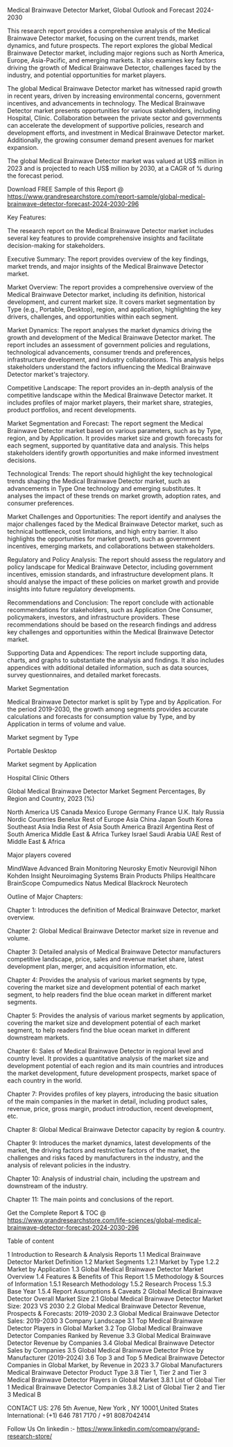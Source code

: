 Medical Brainwave Detector Market, Global Outlook and Forecast 2024-2030

This research report provides a comprehensive analysis of the Medical Brainwave Detector market, focusing on the current trends, market dynamics, and future prospects. The report explores the global Medical Brainwave Detector market, including major regions such as North America, Europe, Asia-Pacific, and emerging markets. It also examines key factors driving the growth of Medical Brainwave Detector, challenges faced by the industry, and potential opportunities for market players.

The global Medical Brainwave Detector market has witnessed rapid growth in recent years, driven by increasing environmental concerns, government incentives, and advancements in technology. The Medical Brainwave Detector market presents opportunities for various stakeholders, including Hospital, Clinic. Collaboration between the private sector and governments can accelerate the development of supportive policies, research and development efforts, and investment in Medical Brainwave Detector market. Additionally, the growing consumer demand present avenues for market expansion.

The global Medical Brainwave Detector market was valued at US$ million in 2023 and is projected to reach US$ million by 2030, at a CAGR of % during the forecast period.

Download FREE Sample of this Report @ https://www.grandresearchstore.com/report-sample/global-medical-brainwave-detector-forecast-2024-2030-296


Key Features:

The research report on the Medical Brainwave Detector market includes several key features to provide comprehensive insights and facilitate decision-making for stakeholders.

Executive Summary: The report provides overview of the key findings, market trends, and major insights of the Medical Brainwave Detector market.

Market Overview: The report provides a comprehensive overview of the Medical Brainwave Detector market, including its definition, historical development, and current market size. It covers market segmentation by Type (e.g., Portable, Desktop), region, and application, highlighting the key drivers, challenges, and opportunities within each segment.

Market Dynamics: The report analyses the market dynamics driving the growth and development of the Medical Brainwave Detector market. The report includes an assessment of government policies and regulations, technological advancements, consumer trends and preferences, infrastructure development, and industry collaborations. This analysis helps stakeholders understand the factors influencing the Medical Brainwave Detector market's trajectory.

Competitive Landscape: The report provides an in-depth analysis of the competitive landscape within the Medical Brainwave Detector market. It includes profiles of major market players, their market share, strategies, product portfolios, and recent developments.

Market Segmentation and Forecast: The report segment the Medical Brainwave Detector market based on various parameters, such as by Type, region, and by Application. It provides market size and growth forecasts for each segment, supported by quantitative data and analysis. This helps stakeholders identify growth opportunities and make informed investment decisions.

Technological Trends: The report should highlight the key technological trends shaping the Medical Brainwave Detector market, such as advancements in Type One technology and emerging substitutes. It analyses the impact of these trends on market growth, adoption rates, and consumer preferences.

Market Challenges and Opportunities: The report identify and analyses the major challenges faced by the Medical Brainwave Detector market, such as technical bottleneck, cost limitations, and high entry barrier. It also highlights the opportunities for market growth, such as government incentives, emerging markets, and collaborations between stakeholders.

Regulatory and Policy Analysis: The report should assess the regulatory and policy landscape for Medical Brainwave Detector, including government incentives, emission standards, and infrastructure development plans. It should analyse the impact of these policies on market growth and provide insights into future regulatory developments.

Recommendations and Conclusion: The report conclude with actionable recommendations for stakeholders, such as Application One Consumer, policymakers, investors, and infrastructure providers. These recommendations should be based on the research findings and address key challenges and opportunities within the Medical Brainwave Detector market.

Supporting Data and Appendices: The report include supporting data, charts, and graphs to substantiate the analysis and findings. It also includes appendices with additional detailed information, such as data sources, survey questionnaires, and detailed market forecasts.

Market Segmentation



Medical Brainwave Detector market is split by Type and by Application. For the period 2019-2030, the growth among segments provides accurate calculations and forecasts for consumption value by Type, and by Application in terms of volume and value.


Market segment by Type



Portable
Desktop


Market segment by Application



Hospital
Clinic
Others


Global Medical Brainwave Detector Market Segment Percentages, By Region and Country, 2023 (%)



North America
US
Canada
Mexico
Europe
Germany
France
U.K.
Italy
Russia
Nordic Countries
Benelux
Rest of Europe
Asia
China
Japan
South Korea
Southeast Asia
India
Rest of Asia
South America
Brazil
Argentina
Rest of South America
Middle East & Africa
Turkey
Israel
Saudi Arabia
UAE
Rest of Middle East & Africa


Major players covered



MindWave
Advanced Brain Monitoring
Neurosky
Emotiv
Neurovigil
Nihon Kohden
Insight Neuroimaging Systems
Brain Products
Philips Healthcare
BrainScope
Compumedics
Natus Medical
Blackrock Neurotech


Outline of Major Chapters:

Chapter 1: Introduces the definition of Medical Brainwave Detector, market overview.

Chapter 2: Global Medical Brainwave Detector market size in revenue and volume.

Chapter 3: Detailed analysis of Medical Brainwave Detector manufacturers competitive landscape, price, sales and revenue market share, latest development plan, merger, and acquisition information, etc.

Chapter 4: Provides the analysis of various market segments by type, covering the market size and development potential of each market segment, to help readers find the blue ocean market in different market segments.

Chapter 5: Provides the analysis of various market segments by application, covering the market size and development potential of each market segment, to help readers find the blue ocean market in different downstream markets.

Chapter 6: Sales of Medical Brainwave Detector in regional level and country level. It provides a quantitative analysis of the market size and development potential of each region and its main countries and introduces the market development, future development prospects, market space of each country in the world.

Chapter 7: Provides profiles of key players, introducing the basic situation of the main companies in the market in detail, including product sales, revenue, price, gross margin, product introduction, recent development, etc.

Chapter 8: Global Medical Brainwave Detector capacity by region & country.

Chapter 9: Introduces the market dynamics, latest developments of the market, the driving factors and restrictive factors of the market, the challenges and risks faced by manufacturers in the industry, and the analysis of relevant policies in the industry.

Chapter 10: Analysis of industrial chain, including the upstream and downstream of the industry.

Chapter 11: The main points and conclusions of the report.

Get the Complete Report & TOC @ https://www.grandresearchstore.com/life-sciences/global-medical-brainwave-detector-forecast-2024-2030-296

Table of content

1 Introduction to Research & Analysis Reports
1.1 Medical Brainwave Detector Market Definition
1.2 Market Segments
1.2.1 Market by Type
1.2.2 Market by Application
1.3 Global Medical Brainwave Detector Market Overview
1.4 Features & Benefits of This Report
1.5 Methodology & Sources of Information
1.5.1 Research Methodology
1.5.2 Research Process
1.5.3 Base Year
1.5.4 Report Assumptions & Caveats
2 Global Medical Brainwave Detector Overall Market Size
2.1 Global Medical Brainwave Detector Market Size: 2023 VS 2030
2.2 Global Medical Brainwave Detector Revenue, Prospects & Forecasts: 2019-2030
2.3 Global Medical Brainwave Detector Sales: 2019-2030
3 Company Landscape
3.1 Top Medical Brainwave Detector Players in Global Market
3.2 Top Global Medical Brainwave Detector Companies Ranked by Revenue
3.3 Global Medical Brainwave Detector Revenue by Companies
3.4 Global Medical Brainwave Detector Sales by Companies
3.5 Global Medical Brainwave Detector Price by Manufacturer (2019-2024)
3.6 Top 3 and Top 5 Medical Brainwave Detector Companies in Global Market, by Revenue in 2023
3.7 Global Manufacturers Medical Brainwave Detector Product Type
3.8 Tier 1, Tier 2 and Tier 3 Medical Brainwave Detector Players in Global Market
3.8.1 List of Global Tier 1 Medical Brainwave Detector Companies
3.8.2 List of Global Tier 2 and Tier 3 Medical B

CONTACT US:
276 5th Avenue, New York , NY 10001,United States
International: (+1) 646 781 7170 / +91 8087042414

Follow Us On linkedin :- https://www.linkedin.com/company/grand-research-store/
